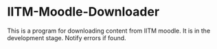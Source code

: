 # IITM-Moodle-Downloader
This is a program for downloading content from IITM moodle. It is in the development stage. Notify errors if found.
